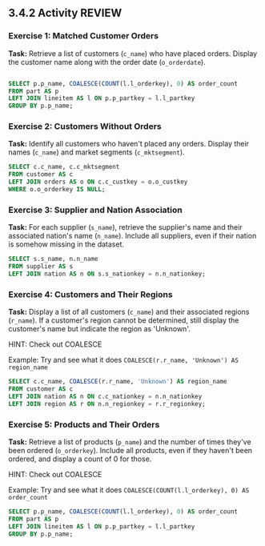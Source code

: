 ## 3.4.2 Activity REVIEW



### Exercise 1: Matched Customer Orders

**Task:** Retrieve a list of customers (`c_name`) who have placed orders. Display the customer name along with the order date (`o_orderdate`).

```sql

SELECT p.p_name, COALESCE(COUNT(l.l_orderkey), 0) AS order_count
FROM part AS p
LEFT JOIN lineitem AS l ON p.p_partkey = l.l_partkey
GROUP BY p.p_name;

```



### Exercise 2: Customers Without Orders

**Task:** Identify all customers who haven't placed any orders. Display their names (`c_name`) and market segments (`c_mktsegment`).

```sql
SELECT c.c_name, c.c_mktsegment
FROM customer AS c
LEFT JOIN orders AS o ON c.c_custkey = o.o_custkey
WHERE o.o_orderkey IS NULL;
```



### Exercise 3: Supplier and Nation Association

**Task:** For each supplier (`s_name`), retrieve the supplier's name and their associated nation's name (`n_name`). Include all suppliers, even if their nation is somehow missing in the dataset.

```sql
SELECT s.s_name, n.n_name
FROM supplier AS s
LEFT JOIN nation AS n ON s.s_nationkey = n.n_nationkey;
```



### Exercise 4: Customers and Their Regions

**Task:** Display a list of all customers (`c_name`) and their associated regions (`r_name`). If a customer's region cannot be determined, still display the customer's name but indicate the region as 'Unknown'.

HINT: Check out COALESCE 

Example: Try and see what it does `COALESCE(r.r_name, 'Unknown') AS region_name `

```sql
SELECT c.c_name, COALESCE(r.r_name, 'Unknown') AS region_name
FROM customer AS c
LEFT JOIN nation AS n ON c.c_nationkey = n.n_nationkey
LEFT JOIN region AS r ON n.n_regionkey = r.r_regionkey;
```



### Exercise 5: Products and Their Orders

**Task:** Retrieve a list of products (`p_name`) and the number of times they've been ordered (`o_orderkey`). Include all products, even if they haven't been ordered, and display a count of 0 for those.



HINT: Check out COALESCE 

Example: Try and see what it does  `COALESCE(COUNT(l.l_orderkey), 0) AS order_count`

```sql
SELECT p.p_name, COALESCE(COUNT(l.l_orderkey), 0) AS order_count
FROM part AS p
LEFT JOIN lineitem AS l ON p.p_partkey = l.l_partkey
GROUP BY p.p_name;
```

